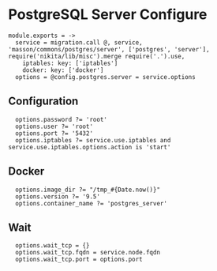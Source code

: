 
# PostgreSQL Server Configure

    module.exports = ->
      service = migration.call @, service, 'masson/commons/postgres/server', ['postgres', 'server'], require('nikita/lib/misc').merge require('.').use,
        iptables: key: ['iptables']
        docker: key: ['docker']
      options = @config.postgres.server = service.options

## Configuration

      options.password ?= 'root'
      options.user ?= 'root'
      options.port ?= '5432'
      options.iptables ?= service.use.iptables and service.use.iptables.options.action is 'start'

## Docker

      options.image_dir ?= "/tmp_#{Date.now()}"
      options.version ?= '9.5'
      options.container_name ?= 'postgres_server'

## Wait

      options.wait_tcp = {}
      options.wait_tcp.fqdn = service.node.fqdn
      options.wait_tcp.port = options.port
      
